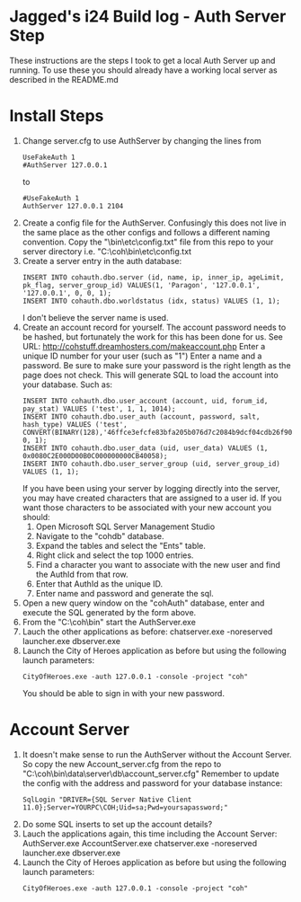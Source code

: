 # Jagged's i24 Build log - Auth Server Step
These instructions are the steps I took to get a local Auth Server up and running. To use these you should already have a working local server as described in the README.md

# Install Steps
1. Change server.cfg to use AuthServer by changing the lines from
   ```
   UseFakeAuth 1
   #AuthServer 127.0.0.1
   ```
   to
   ```
   #UseFakeAuth 1
   AuthServer 127.0.0.1 2104
   ```
2. Create a config file for the AuthServer. 
   Confusingly this does not live in the same place as the other configs and follows a different naming convention.
   Copy the "\bin\etc\config.txt" file from this repo to your server directory i.e. "C:\coh\bin\etc\config.txt
3. Create a server entry in the auth database:
   ```
   INSERT INTO cohauth.dbo.server (id, name, ip, inner_ip, ageLimit, pk_flag, server_group_id) VALUES(1, 'Paragon', '127.0.0.1', '127.0.0.1', 0, 0, 1);
   INSERT INTO cohauth.dbo.worldstatus (idx, status) VALUES (1, 1);
   ```
   I don't believe the server name is used.
4. Create an account record for yourself.
   The account password needs to be hashed, but fortunately the work for this has been done for us.
   See URL: http://cohstuff.dreamhosters.com/makeaccount.php
   Enter a unique ID number for your user (such as "1")
   Enter a name and a password. Be sure to make sure your password is the right length as the page does not check.
   This will generate SQL to load the account into your database. Such as:
   ```
   INSERT INTO cohauth.dbo.user_account (account, uid, forum_id, pay_stat) VALUES ('test', 1, 1, 1014);
   INSERT INTO cohauth.dbo.user_auth (account, password, salt, hash_type) VALUES ('test', CONVERT(BINARY(128),'46ffce3efcfe83bfa205b076d7c2084b9dcf04cdb26f9019103cde29779d26a85216b2c0f43ba1a8fb9b7fa22f05a949bf4edc314af27629e8fc23014e77a24d'), 0, 1);
   INSERT INTO cohauth.dbo.user_data (uid, user_data) VALUES (1, 0x0080C2E000D00B0C000000000CB40058);
   INSERT INTO cohauth.dbo.user_server_group (uid, server_group_id) VALUES (1, 1);
   ```
   If you have been using your server by logging directly into the server, you may have created characters that are assigned to a user id. If you want those characters to be associated with your new account you should:
   1. Open Microsoft SQL Server Management Studio
   2. Navigate to the "cohdb" database.
   3. Expand the tables and select the "Ents" table.
   4. Right click and select the top 1000 entries.
   5. Find a character you want to associate with the new user and find the AuthId from that row.
   6. Enter that AuthId as the unique ID.
   7. Enter name and password and generate the sql.
5. Open a new query window on the "cohAuth" database, enter and execute the SQL generated by the form above.
6. From the "C:\coh\bin" start the AuthServer.exe
7. Lauch the other applications as before:
   chatserver.exe -noreserved 
   launcher.exe
   dbserver.exe
8. Launch the City of Heroes application as before but using the following launch parameters:
   ```
   CityOfHeroes.exe -auth 127.0.0.1 -console -project "coh"
   ```
   You should be able to sign in with your new password.
   
# Account Server
1. It doesn't make sense to run the AuthServer without the Account Server. So copy the new Account_server.cfg from the repo to  "C:\coh\bin\data\server\db\account_server.cfg"
   Remember to update the config with the address and password for your database instance:
   ```
   SqlLogin "DRIVER={SQL Server Native Client 11.0};Server=YOURPC\COH;Uid=sa;Pwd=yoursapassword;"
   ```
2. Do some SQL inserts to set up the account details?
3. Lauch the applications again, this time including the Account Server:
   AuthServer.exe
   AccountServer.exe
   chatserver.exe -noreserved 
   launcher.exe
   dbserver.exe
4. Launch the City of Heroes application as before but using the following launch parameters:
   ```
   CityOfHeroes.exe -auth 127.0.0.1 -console -project "coh"
   ```
